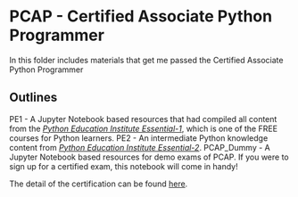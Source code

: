# PCAP - Certified Associate Python Programmer

In this folder includes materials that get me passed the Certified Associate Python Programmer

## Outlines
PE1 - A Jupyter Notebook based resources that had compiled all content from the [*Python Education Institute Essential-1*](https://pythoninstitute.org/python-essentials-1), which is one of the FREE courses for Python learners.
PE2 - An intermediate Python knowledge content from [*Python Education Institute Essential-2*](https://pythoninstitute.org/python-essentials-2).
PCAP_Dummy - A Jupyter Notebook based resources for demo exams of PCAP. If you were to sign up for a certified exam, this notebook will come in handy!

The detail of the certification can be found [here](https://pythoninstitute.org/pcap).
